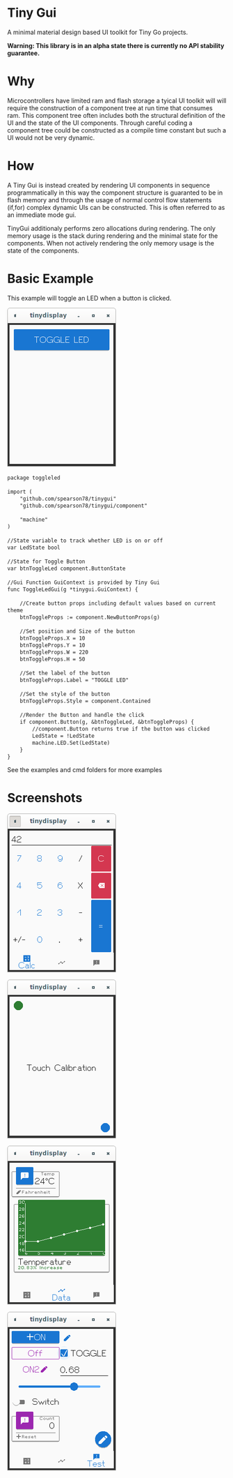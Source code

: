 # Tiny Gui

A minimal material design based UI toolkit for Tiny Go projects.

**Warning: This library is in an alpha state there is currently no API stability guarantee.**

# Why

Microcontrollers have limited ram and flash storage a tyical UI toolkit will will require the construction of a component tree at run time that consumes ram. This component tree often includes both the structural definition of the UI and the state of the UI components. Through careful coding a component tree could be constructed as a compile time constant but such a UI would not be very dynamic.

# How

A Tiny Gui is instead created by rendering UI components in sequence programmatically in this way the component structure is guaranted to be in flash memory and through the usage of normal control flow statements (if,for) complex dynamic UIs can be constructed. This is often referred to as an immediate mode gui.

TinyGui additionaly performs zero allocations during rendering. The only memory usage is the stack during rendering and the minimal state for the components. When not actively rendering the only memory usage is the state of the components.

# Basic Example

This example will toggle an LED when a button is clicked.

![Toggle LED Screenshot](examples/toggleled/ToggleLedExample.png)

```
package toggleled

import (
	"github.com/spearson78/tinygui"
	"github.com/spearson78/tinygui/component"

	"machine"
)

//State variable to track whether LED is on or off
var LedState bool

//State for Toggle Button
var btnToggleLed component.ButtonState

//Gui Function GuiContext is provided by Tiny Gui
func ToggleLedGui(g *tinygui.GuiContext) {

	//Create button props including default values based on current theme
	btnToggleProps := component.NewButtonProps(g)

	//Set position and Size of the button
	btnToggleProps.X = 10
	btnToggleProps.Y = 10
	btnToggleProps.W = 220
	btnToggleProps.H = 50

	//Set the label of the button
	btnToggleProps.Label = "TOGGLE LED"

	//Set the style of the button
	btnToggleProps.Style = component.Contained

	//Render the Button and handle the click
	if component.Button(g, &btnToggleLed, &btnToggleProps) {
		//component.Button returns true if the button was clicked
		LedState = !LedState
		machine.LED.Set(LedState)
	}
}
```

See the examples and cmd folders for more examples

# Screenshots

![Calculator Screenshot](examples/calc/CalcExample.png)

![Touch Calibration Screenshot](examples/calibrate/CalibrateExample.png)

![Temperature Dashboard Screenshot](examples/temp/TempExample.png)

![Other Components Screenshot](examples/test/TestExample.png)










